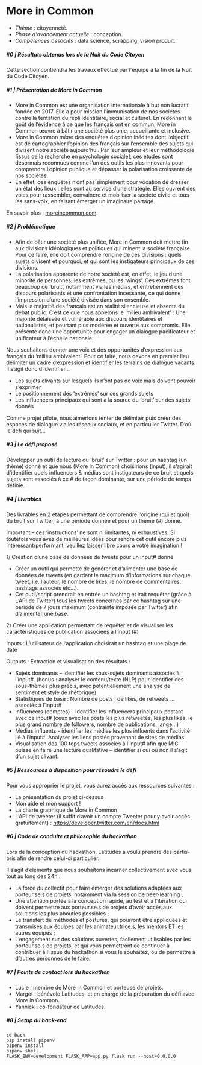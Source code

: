 # More in Common

+ *Thème :* citoyenneté.
+ *Phase d'avancement actuelle :* conception.
+ *Compétences associés :* data science, scrapping, vision produit.

##### #0 | Résultats obtenus lors de la Nuit du Code Citoyen
Cette section contiendra les travaux effectué par l'équipe à la fin de la Nuit du Code Citoyen.

##### #1 | Présentation de More in Common
+ More in Common est une organisation internationale à but non lucratif fondée en 2017. Elle a pour mission l’immunisation de nos sociétés contre la tentation du repli identitaire, social et culturel. En redonnant le goût de l’évidence à ce que les français ont en commun, More in Common œuvre à bâtir une société plus unie, accueillante et inclusive. 
+ More in Common mène des enquêtes d’opinion inédites dont l’objectif est de cartographier l’opinion des français sur l’ensemble des sujets qui divisent notre société aujourd’hui. Par leur ampleur et leur méthodologie [issus de la recherche en psychologie sociale], ces études sont désormais reconnues comme l’un des outils les plus innovants pour comprendre l’opinion publique et dépasser la polarisation croissante de nos sociétés. 
+ En effet, ces enquêtes n’ont pas simplement pour vocation de dresser un état des lieux : elles sont au service d’une stratégie. Elles ouvrent des voies pour rassembler, convaincre et mobiliser la société civile et tous les sans-voix, en faisant émerger un imaginaire partagé. 

En savoir plus : [moreincommon.com](https://www.moreincommon.com/).

##### #2 | Problématique
+ Afin de bâtir une société plus unifiée, More in Common doit mettre fin aux divisions idéologiques et politiques qui minent la société française. Pour ce faire, elle doit comprendre l’origine de ces divisions : quels sujets divisent et pourquoi, et qui sont les instigateurs principaux de ces divisions. 
+ La polarisation apparente de notre société est, en effet, le jeu d’une minorité de personnes, les extrêmes, ou les ‘wings’. Ces extrêmes font beaucoup de ‘bruit’, notamment via les médias, et entretiennent des discours polarisants et une confrontation incessante, ce qui donne l’impression d’une société divisée dans son ensemble.
+ Mais la majorité des français est en réalité silencieuse et absente du débat public. C’est ce que nous appelons le ‘milieu ambivalent’ : Une majorité délaissée et vulnérable aux discours identitaires et nationalistes, et pourtant plus modérée et ouverte aux compromis. Elle présente donc une opportunité pour engager un dialogue pacificateur et unificateur à l’échelle nationale. 

Nous souhaitons donner une voix et des opportunités d’expression aux français du ‘milieu ambivalent’. Pour ce faire, nous devons en premier lieu délimiter un cadre d’expression et identifier les terrains de dialogue vacants. Il s’agit donc d’identifier… 
+	Les sujets clivants sur lesquels ils n’ont pas de voix mais doivent pouvoir s’exprimer
+	Le positionnement des ‘extrêmes’ sur ces grands sujets
+	Les influencers principaux qui sont à la source du ‘bruit’ sur des sujets donnés 

Comme projet pilote, nous aimerions tenter de délimiter puis créer des espaces de dialogue via les réseaux sociaux, et en particulier Twitter. D’où le défi qui suit…

##### #3 | Le défi proposé

Développer un outil de lecture du ‘bruit’ sur Twitter : pour un hashtag (un thème) donné et que nous (More in Common) choisirions (input), il s’agirait d’identifier quels influencers & médias sont instigateurs de ce bruit et quels sujets sont associés à ce # de façon dominante, sur une période de temps définie.

##### #4 | Livrables
Des livrables en 2 étapes permettant de comprendre l’origine (qui et quoi) du bruit sur Twitter, à une période donnée et pour un thème (#) donné.

Important – ces ‘instructions’ ne sont ni limitantes, ni exhaustives. Si toutefois vous avez de meilleures idées pour rendre cet outil encore plus intéressant/performant, veuillez laisser libre cours à votre imagination ! 

1/ Création d’une base de données de tweets pour un input# donné
+ Créer un outil qui permette de générer et d’alimenter une base de données de tweets (en gardant le maximum d’informations sur chaque tweet, i.e. l’auteur, le nombre de likes, le nombre de commentaires, hashtags associés etc…).
+ Cet outil/script prendrait en entrée un hashtag et irait requêter (grâce à L’API de Twitter) tous les tweets concernés par ce hashtag sur une période de 7 jours maximum (contrainte imposée par Twitter) afin d’alimenter une base. 

2/ Créer une application permettant de requêter et de visualiser les caractéristiques de publication associées à l’input (#)

Inputs : L’utilisateur de l’application choisirait un hashtag  et une plage de date

Outputs : Extraction et visualisation des résultats :
+ Sujets dominants – identifier les sous-sujets dominants associés à l’input#. (bonus : analyser le contenu/texte (NLP) pour identifier des sous-thèmes plus précis, avec potentiellement une analyse de sentiment et style de rhétorique)
+ Statistiques de base : Nombre de posts , de likes, de retweets … associés à l’input# 
+ Influencers (comptes)  - Identifier les influencers principaux postant avec ce input# (ceux avec les posts les plus retweetés, les plus likés, le plus grand nombre de followers, nombre de publications, lange…)
+ Médias influents - identifier les médias les plus influents dans l’activité lié à l’input#. Analyser les liens postés provenant de sites de médias.
+ Visualisation des 100 tops tweets associés à l’input# afin que MIC puisse en faire une lecture qualitative – identifier si oui ou non il s’agit d’un sujet clivant. 

##### #5 | Ressources à disposition pour résoudre le défi
Pour vous approprier le projet, vous aurez accès aux ressources suivantes :
+ La présentation du projet ci-dessus
+ Mon aide et mon support !
+ La charte graphique de More in Common
+ L’API de tweeter (il suffit d’avoir un compte Tweeter pour y avoir accès gratuitement) : https://developer.twitter.com/en/docs.html

##### #6 | Code de conduite et philosophie du hackathon
Lors de la conception du hackathon, Latitudes a voulu prendre des partis-pris afin de rendre celui-ci particulier. 

Il s’agit d’éléments que nous souhaitons incarner collectivement avec vous tout au long des 24h :
+ La force du collectif pour faire émerger des solutions adaptées aux porteur.se.s de projets, notamment via la session de peer-learning ;
+ Une attention portée à la conception rapide, au test et à l’itération qui doivent permettre aux porteur.se.s de projets d’avoir accès aux solutions les plus abouties possibles ;
+ Le transfert de méthodes et postures, qui pourront être appliquées et transmises aux équipes par les animateur.trice.s, les mentors ET les autres équipes ;
+ L’engagement sur des solutions ouvertes, facilement utilisables par les porteur.se.s de projets, et qui vous permettront de continuer à contribuer à l’issue du hackathon si vous le souhaitez, ou de permettre à d’autres personnes de le faire.

##### #7 | Points de contact lors du hackathon
+ Lucie : membre de More in Common et porteuse de projets.
+ Margot : bénévole Latitudes, et en charge de la préparation du défi avec More in Common.
+ Yannick : co-fondateur de Latitudes.

##### #8 | Setup du back-end

```
cd back
pip install pipenv
pipenv install
pipenv shell
FLASK_ENV=development FLASK_APP=app.py flask run --host=0.0.0.0
```